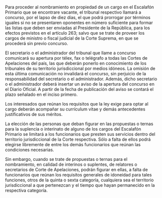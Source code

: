 Para proceder al nombramiento en propiedad de un cargo en el Escalafón Primario que se encontrare vacante, el tribunal respectivo llamará a concurso, por el lapso de diez días, el que podrá prorrogar por términos iguales si no se presentaren oponentes en número suficiente para formar las listas que deben ser enviadas al Presidente de la República, para los efectos previstos en el artículo 263; salvo que se trate de proveer los cargos de ministro o fiscal judicial de la Corte Suprema, en que se procederá sin previo concurso.

El secretario o el administrador del tribunal que llame a concurso comunicará su apertura por télex, fax o telégrafo a todas las Cortes de Apelaciones del país, las que deberán ponerlo en conocimiento de los tribunales de su territorio jurisdiccional por medios idóneos. La omisión de esta última comunicación no invalidará el concurso, sin perjuicio de la responsabilidad del secretario o el administrador. Además, dicho secretario o el administrador deberá insertar un aviso de la apertura del concurso en el Diario Oficial. A partir de la fecha de publicación del aviso se contará el plazo señalado en el inciso primero.

Los interesados que reúnan los requisitos que la ley exige para optar al cargo deberán acompañar su currículum vitae y demás antecedentes justificativos de sus méritos.

La elección de las personas que deban figurar en las propuestas o ternas para la suplencia o interinato de alguno de los cargos del Escalafón Primario se limitará a los funcionarios que presten sus servicios dentro del territorio jurisdiccional de la Corte respectiva. Sólo a falta de ellos podrá elegirse libremente de entre los demás funcionarios que reúnan las condiciones necesarias.

Sin embargo, cuando se trate de propuestas o ternas para el nombramiento, en calidad de interinos o suplentes, de relatores o secretarios de Corte de Apelaciones, podrán figurar en ellas, a falta de funcionarios que reúnan los requisitos generales de idoneidad para tales funciones, otros de la quinta o sexta categoría, cualquiera sea el territorio jurisdiccional a que pertenezcan y el tiempo que hayan permanecido en la respectiva categoría.
